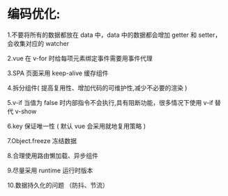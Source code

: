 # 编码优化:

1.不要将所有的数据都放在 data 中，data 中的数据都会增加 getter 和 setter，会收集对应的 watcher

2.vue 在 v-for 时给每项元素绑定事件需要用事件代理

3.SPA 页面采用 keep-alive 缓存组件

4.拆分组件( 提高复用性、增加代码的可维护性,减少不必要的渲染 )

5.v-if 当值为 false 时内部指令不会执行,具有阻断功能，很多情况下使用 v-if 替代 v-show

6.key 保证唯一性 ( 默认 vue 会采用就地复用策略 )

7.Object.freeze 冻结数据

8.合理使用路由懒加载、异步组件

9.尽量采用 runtime 运行时版本

10.数据持久化的问题 （防抖、节流）
